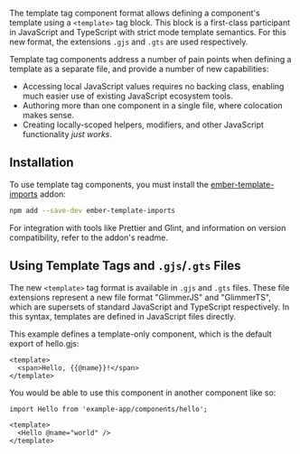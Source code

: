 The template tag component format allows defining a component's template using a `<template>` tag block. This block is a first-class participant in JavaScript and TypeScript with strict mode template semantics. For this new format, the extensions `.gjs` and `.gts` are used respectively.

Template tag components address a number of pain points when defining a template as a separate file, and provide a number of new capabilities:

- Accessing local JavaScript values requires no backing class, enabling much easier use of existing JavaScript ecosystem tools.
- Authoring more than one component in a single file, where colocation makes sense.
- Creating locally-scoped helpers, modifiers, and other JavaScript functionality *just works*.

## Installation

To use template tag components, you must install the [ember-template-imports](https://github.com/ember-template-imports/ember-template-imports) addon:

```bash
npm add --save-dev ember-template-imports
```

For integration with tools like Prettier and Glint, and information on version compatibility, refer to the addon's readme.

## Using Template Tags and `.gjs`/`.gts` Files

The new `<template>` tag format is available in `.gjs` and `.gts` files. These file extensions represent a new file format "GlimmerJS" and "GlimmerTS", which are supersets of standard JavaScript and TypeScript respectively. In this syntax, templates are defined in JavaScript files directly.

This example defines a template-only component, which is the default export of hello.gjs:

```text {data-filename="app/components/hello.gjs"}
<template>
  <span>Hello, {{@name}}!</span>
</template>
```

You would be able to use this component in another component like so:

```text {data-filename="app/components/world.gjs"}
import Hello from 'example-app/components/hello';

<template>
  <Hello @name="world" />
</template>
```
